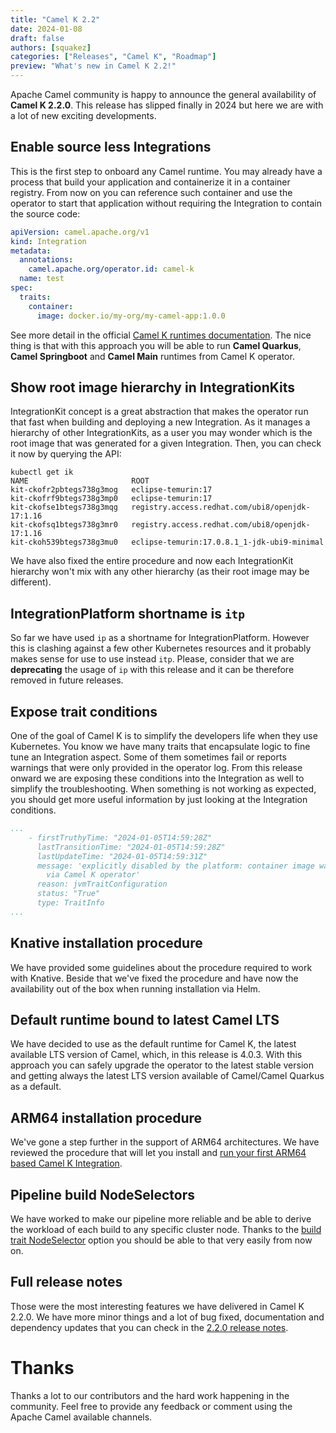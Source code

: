 ```yaml
---
title: "Camel K 2.2"
date: 2024-01-08
draft: false
authors: [squakez]
categories: ["Releases", "Camel K", "Roadmap"]
preview: "What's new in Camel K 2.2!"
---
```


Apache Camel community is happy to announce the general availability of **Camel K 2.2.0**. This release has slipped finally in 2024 but here we are with a lot of new exciting developments.

## Enable source less Integrations

This is the first step to onboard any Camel runtime. You may already have a process that build your application and containerize it in a container registry. From now on you can reference such container and use the operator to start that application without requiring the Integration to contain the source code:

```yaml
apiVersion: camel.apache.org/v1
kind: Integration
metadata:
  annotations:
    camel.apache.org/operator.id: camel-k
  name: test
spec:
  traits:
    container:
      image: docker.io/my-org/my-camel-app:1.0.0
```

See more detail in the official [Camel K runtimes documentation](/camel-k/next/running/camel-runtimes.html). The nice thing is that with this approach you will be able to run **Camel Quarkus**, **Camel Springboot** and **Camel Main** runtimes from Camel K operator.

## Show root image hierarchy in IntegrationKits

IntegrationKit concept is a great abstraction that makes the operator run that fast when building and deploying a new Integration. As it manages a hierarchy of other IntegrationKits, as a user you may wonder which is the root image that was generated for a given Integration. Then, you can check it now by querying the API:

```shell
kubectl get ik
NAME                       ROOT
kit-ckofr2pbtegs738g3mog   eclipse-temurin:17
kit-ckofrf9btegs738g3mp0   eclipse-temurin:17
kit-ckofse1btegs738g3mqg   registry.access.redhat.com/ubi8/openjdk-17:1.16
kit-ckofsq1btegs738g3mr0   registry.access.redhat.com/ubi8/openjdk-17:1.16
kit-ckoh539btegs738g3mu0   eclipse-temurin:17.0.8.1_1-jdk-ubi9-minimal
```
We have also fixed the entire procedure and now each IntegrationKit hierarchy won't mix with any other hierarchy (as their root image may be different).

## IntegrationPlatform shortname is `itp`

So far we have used `ip` as a shortname for IntegrationPlatform. However this is clashing against a few other Kubernetes resources and it probably makes sense for use to use instead `itp`. Please, consider that we are **deprecating** the usage of `ip` with this release and it can be therefore removed in future releases.

## Expose trait conditions

One of the goal of Camel K is to simplify the developers life when they use Kubernetes. You know we have many traits that encapsulate logic to fine tune an Integration aspect. Some of them sometimes fail or reports warnings that were only provided in the operator log. From this release onward we are exposing these conditions into the Integration as well to simplify the troubleshooting. When something is not working as expected, you should get more useful information by just looking at the Integration conditions.

```yaml
...
    - firstTruthyTime: "2024-01-05T14:59:28Z"
      lastTransitionTime: "2024-01-05T14:59:28Z"
      lastUpdateTime: "2024-01-05T14:59:31Z"
      message: 'explicitly disabled by the platform: container image was not built
        via Camel K operator'
      reason: jvmTraitConfiguration
      status: "True"
      type: TraitInfo
...
```

## Knative installation procedure

We have provided some guidelines about the procedure required to work with Knative. Beside that we've fixed the procedure and have now the availability out of the box when running installation via Helm.

## Default runtime bound to latest Camel LTS

We have decided to use as the default runtime for Camel K, the latest available LTS version of Camel, which, in this release is 4.0.3. With this approach you can safely upgrade the operator to the latest stable version and getting always the latest LTS version available of Camel/Camel Quarkus as a default.

## ARM64 installation procedure

We've gone a step further in the support of ARM64 architectures. We have reviewed the procedure that will let you install and [run your first ARM64 based Camel K Integration](/camel-k/next/installation/advanced/multi-architecture.html).

## Pipeline build NodeSelectors

We have worked to make our pipeline more reliable and be able to derive the workload of each build to any specific cluster node. Thanks to the [build trait NodeSelector](/camel-k/next/traits/builder.html#_node_selectors) option you should be able to that very easily from now on.

## Full release notes

Those were the most interesting features we have delivered in Camel K 2.2.0. We have more minor things and a lot of bug fixed, documentation and dependency updates that you can check in the [2.2.0 release notes](https://github.com/apache/camel-k/releases/tag/v2.2.0).

# Thanks

Thanks a lot to our contributors and the hard work happening in the community. Feel free to provide any feedback or comment using the Apache Camel available channels.
